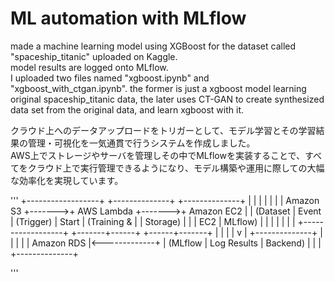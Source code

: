 # ML automation with MLflow
made a machine learning model using XGBoost for the dataset called "spaceship_titanic" uploaded on Kaggle.  
model results are logged onto MLflow.  
I uploaded two files named "xgboost.ipynb" and "xgboost_with_ctgan.ipynb". the former is just a xgboost model learning original spaceship_titanic data, the later uses CT-GAN to create synthesized data set from the original data, and learn xgboost with it.  

クラウド上へのデータアップロードをトリガーとして、モデル学習とその学習結果の管理・可視化を一気通貫で行うシステムを作成しました。  
AWS上でストレージやサーバを管理しその中でMLflowを実装することで、すべてをクラウド上で実行管理できるようになり、モデル構築や運用に際しての大幅な効率化を実現しています。

'''
+------------------+        +--------------+        +--------------+
|                  |        |              |        |              |
|  Amazon S3       +------->+ AWS Lambda   +------->+ Amazon EC2   |
|  (Dataset        | Event  |  (Trigger)   | Start  | (Training &  |
|  Storage)        |        |              | EC2    |  MLflow)     |
|                  |        |              |        |              |
+------------------+        +-------+------+        +------+-------+
                                   |                      |
                                   |                      |
                                   v                      |
                            +--------------+              |
                            |              |              |
                            | Amazon RDS   |<-------------+
                            |  (MLflow     | Log Results
                            |  Backend)    |
                            |              |
                            +--------------+

'''